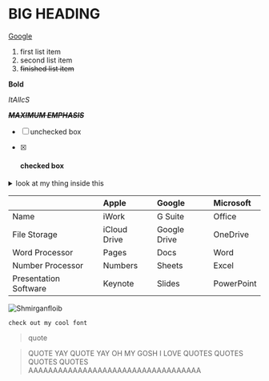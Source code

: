 # BIG HEADING

[Google](https://www.youtube.com/watch?v=dQw4w9WgXcQ)

1. first list item
3. second list item
7. ~~finished list item~~

__Bold__

_ItAlIcS_

_**~~MAXIMUM EMPHASIS~~**_

- [ ] unchecked box
- [x] #### checked box


<details><summary>look at my thing inside this</summary>
  
hello
</details>
  
|     |Apple|Google|Microsoft|
|:--|:--|:--|:--|
|Name|iWork|G Suite|Office|
|File Storage|iCloud Drive|Google Drive|OneDrive|
|Word Processor|Pages|Docs|Word|
|Number Processor|Numbers|Sheets|Excel|
|Presentation Software|Keynote|Slides|PowerPoint|


![Shmirganfloib](https://planetary.s3.amazonaws.com/assets/images/3-earth/20140801_PIA00452.jpg "A Pale Blue Dot")

`check out my cool font`

> quote

> QUOTE YAY QUOTE YAY OH MY GOSH I LOVE QUOTES QUOTES QUOTES QUOTES AAAAAAAAAAAAAAAAAAAAAAAAAAAAAAAAAAA


